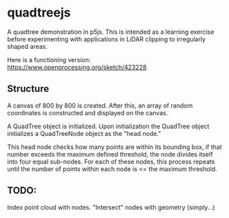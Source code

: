 # quadtreejs

A quadtree demonstration in p5js. This is intended as a learning exercise before experimenting with
applications in LiDAR clipping to irregularly shaped areas.

Here is a functioning version:
https://www.openprocessing.org/sketch/423228

## Structure

A canvas of 800 by 800 is created. After this, an array of random coordinates is constructed and displayed on the canvas.

A QuadTree object is initialized. Upon initialization the QuadTree object initializes a QuadTreeNode object as the "head node."

This head node checks how many points are within its bounding box, if that number exceeds the maximum defined threshold,
the node divides itself into four equal sub-nodes. For each of these nodes, this process repeats until the number of
points within each node is <= the maximum threshold.

## TODO:

Index point cloud with nodes.
"Intersect" nodes with geometry (simply...)

